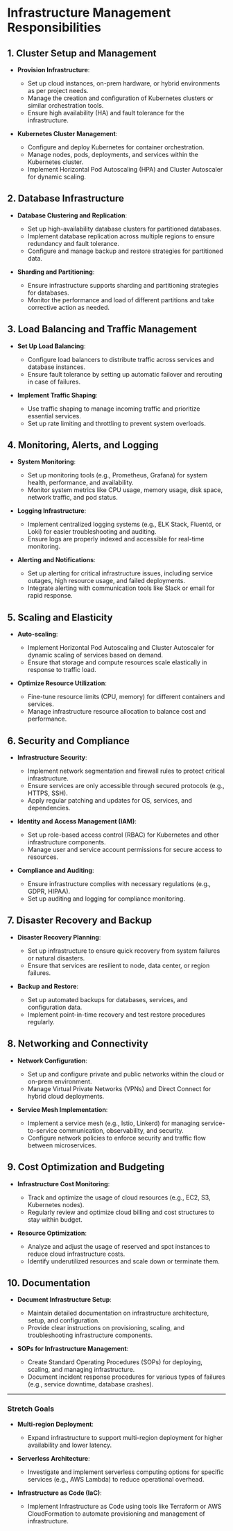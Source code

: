# Infrastructure Management Responsibilities

## 1. **Cluster Setup and Management**
- **Provision Infrastructure**:
  - Set up cloud instances, on-prem hardware, or hybrid environments as per project needs.
  - Manage the creation and configuration of Kubernetes clusters or similar orchestration tools.
  - Ensure high availability (HA) and fault tolerance for the infrastructure.
  
- **Kubernetes Cluster Management**:
  - Configure and deploy Kubernetes for container orchestration.
  - Manage nodes, pods, deployments, and services within the Kubernetes cluster.
  - Implement Horizontal Pod Autoscaling (HPA) and Cluster Autoscaler for dynamic scaling.

## 2. **Database Infrastructure**
- **Database Clustering and Replication**:
  - Set up high-availability database clusters for partitioned databases.
  - Implement database replication across multiple regions to ensure redundancy and fault tolerance.
  - Configure and manage backup and restore strategies for partitioned data.

- **Sharding and Partitioning**:
  - Ensure infrastructure supports sharding and partitioning strategies for databases.
  - Monitor the performance and load of different partitions and take corrective action as needed.

## 3. **Load Balancing and Traffic Management**
- **Set Up Load Balancing**:
  - Configure load balancers to distribute traffic across services and database instances.
  - Ensure fault tolerance by setting up automatic failover and rerouting in case of failures.
  
- **Implement Traffic Shaping**:
  - Use traffic shaping to manage incoming traffic and prioritize essential services.
  - Set up rate limiting and throttling to prevent system overloads.

## 4. **Monitoring, Alerts, and Logging**
- **System Monitoring**:
  - Set up monitoring tools (e.g., Prometheus, Grafana) for system health, performance, and availability.
  - Monitor system metrics like CPU usage, memory usage, disk space, network traffic, and pod status.

- **Logging Infrastructure**:
  - Implement centralized logging systems (e.g., ELK Stack, Fluentd, or Loki) for easier troubleshooting and auditing.
  - Ensure logs are properly indexed and accessible for real-time monitoring.

- **Alerting and Notifications**:
  - Set up alerting for critical infrastructure issues, including service outages, high resource usage, and failed deployments.
  - Integrate alerting with communication tools like Slack or email for rapid response.

## 5. **Scaling and Elasticity**
- **Auto-scaling**:
  - Implement Horizontal Pod Autoscaling and Cluster Autoscaler for dynamic scaling of services based on demand.
  - Ensure that storage and compute resources scale elastically in response to traffic load.

- **Optimize Resource Utilization**:
  - Fine-tune resource limits (CPU, memory) for different containers and services.
  - Manage infrastructure resource allocation to balance cost and performance.

## 6. **Security and Compliance**
- **Infrastructure Security**:
  - Implement network segmentation and firewall rules to protect critical infrastructure.
  - Ensure services are only accessible through secured protocols (e.g., HTTPS, SSH).
  - Apply regular patching and updates for OS, services, and dependencies.

- **Identity and Access Management (IAM)**:
  - Set up role-based access control (RBAC) for Kubernetes and other infrastructure components.
  - Manage user and service account permissions for secure access to resources.

- **Compliance and Auditing**:
  - Ensure infrastructure complies with necessary regulations (e.g., GDPR, HIPAA).
  - Set up auditing and logging for compliance monitoring.

## 7. **Disaster Recovery and Backup**
- **Disaster Recovery Planning**:
  - Set up infrastructure to ensure quick recovery from system failures or natural disasters.
  - Ensure that services are resilient to node, data center, or region failures.
  
- **Backup and Restore**:
  - Set up automated backups for databases, services, and configuration data.
  - Implement point-in-time recovery and test restore procedures regularly.

## 8. **Networking and Connectivity**
- **Network Configuration**:
  - Set up and configure private and public networks within the cloud or on-prem environment.
  - Manage Virtual Private Networks (VPNs) and Direct Connect for hybrid cloud deployments.

- **Service Mesh Implementation**:
  - Implement a service mesh (e.g., Istio, Linkerd) for managing service-to-service communication, observability, and security.
  - Configure network policies to enforce security and traffic flow between microservices.

## 9. **Cost Optimization and Budgeting**
- **Infrastructure Cost Monitoring**:
  - Track and optimize the usage of cloud resources (e.g., EC2, S3, Kubernetes nodes).
  - Regularly review and optimize cloud billing and cost structures to stay within budget.
  
- **Resource Optimization**:
  - Analyze and adjust the usage of reserved and spot instances to reduce cloud infrastructure costs.
  - Identify underutilized resources and scale down or terminate them.

## 10. **Documentation**
- **Document Infrastructure Setup**:
  - Maintain detailed documentation on infrastructure architecture, setup, and configuration.
  - Provide clear instructions on provisioning, scaling, and troubleshooting infrastructure components.

- **SOPs for Infrastructure Management**:
  - Create Standard Operating Procedures (SOPs) for deploying, scaling, and managing infrastructure.
  - Document incident response procedures for various types of failures (e.g., service downtime, database crashes).

---

### **Stretch Goals**
- **Multi-region Deployment**:
  - Expand infrastructure to support multi-region deployment for higher availability and lower latency.
  
- **Serverless Architecture**:
  - Investigate and implement serverless computing options for specific services (e.g., AWS Lambda) to reduce operational overhead.

- **Infrastructure as Code (IaC)**:
  - Implement Infrastructure as Code using tools like Terraform or AWS CloudFormation to automate provisioning and management of infrastructure.
